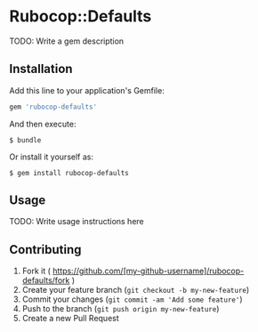 # Rubocop::Defaults

TODO: Write a gem description

## Installation

Add this line to your application's Gemfile:

```ruby
gem 'rubocop-defaults'
```

And then execute:

    $ bundle

Or install it yourself as:

    $ gem install rubocop-defaults

## Usage

TODO: Write usage instructions here

## Contributing

1. Fork it ( https://github.com/[my-github-username]/rubocop-defaults/fork )
2. Create your feature branch (`git checkout -b my-new-feature`)
3. Commit your changes (`git commit -am 'Add some feature'`)
4. Push to the branch (`git push origin my-new-feature`)
5. Create a new Pull Request
